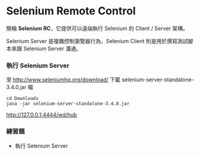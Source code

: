 # Selenium Remote Control

簡稱 **Selenium RC**，它提供可以遠端執行 Selenium 的 Client / Server 架構。

Selenium Server 是複雜控制瀏覽器行為，Selenium Client 則是用於撰寫測試腳本來跟 Selenium Server 溝通。

<!--
Selenium Server 包含：
* Launcher：啟動瀏覽器
* Http Proxy
* Core
-->

### 執行 Selenium Server

至 <http://www.seleniumhq.org/download/> 下載 selenium-server-standalone-3.4.0.jar 檔

```
cd Downloads
java -jar selenium-server-standalone-3.4.0.jar
```

<http://127.0.0.1:4444/wd/hub>

### 練習題

* 執行 Selenium Server

<!--
測試專案搭配持續整合（Continous Integration）伺服器使用時，例如我們的 Jenkins CI 可能裝在一部 CentOS Linux 伺服器，而且 Server 沒有 X11 桌面環境（headless）。但是我們希望被測試的網站，可以在不同作業系統搭配不同瀏覽器的異質環境執行。
-->
